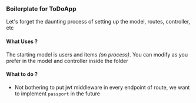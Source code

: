 ### Boilerplate for ToDoApp

Let's forget the daunting process of setting up the model, routes, controller, etc

#### What Uses ?

The starting model is users and items *(on process)*. You can modify as you prefer in the model and controller inside the folder

#### What to do ?
* Not bothering to put jwt middleware in every endpoint of route, we want to implement `passport` in the future
